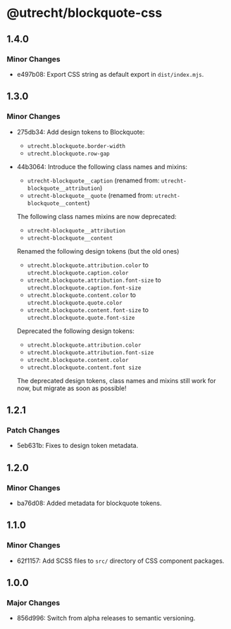 # @utrecht/blockquote-css

## 1.4.0

### Minor Changes

- e497b08: Export CSS string as default export in `dist/index.mjs`.

## 1.3.0

### Minor Changes

- 275db34: Add design tokens to Blockquote:

  - `utrecht.blockquote.border-width`
  - `utrecht.blockquote.row-gap`

- 44b3064: Introduce the following class names and mixins:

  - `utrecht-blockquote__caption` (renamed from: `utrecht-blockquote__attribution`)
  - `utrecht-blockquote__quote` (renamed from: `utrecht-blockquote__content`)

  The following class names mixins are now deprecated:

  - `utrecht-blockquote__attribution`
  - `utrecht-blockquote__content`

  Renamed the following design tokens (but the old ones)

  - `utrecht.blockquote.attribution.color` to `utrecht.blockquote.caption.color`
  - `utrecht.blockquote.attribution.font-size` to `utrecht.blockquote.caption.font-size`
  - `utrecht.blockquote.content.color` to `utrecht.blockquote.quote.color`
  - `utrecht.blockquote.content.font-size` to `utrecht.blockquote.quote.font-size`

  Deprecated the following design tokens:

  - `utrecht.blockquote.attribution.color`
  - `utrecht.blockquote.attribution.font-size`
  - `utrecht.blockquote.content.color`
  - `utrecht.blockquote.content.font size`

  The deprecated design tokens, class names and mixins still work for now, but migrate as soon as possible!

## 1.2.1

### Patch Changes

- 5eb631b: Fixes to design token metadata.

## 1.2.0

### Minor Changes

- ba76d08: Added metadata for blockquote tokens.

## 1.1.0

### Minor Changes

- 62f1157: Add SCSS files to `src/` directory of CSS component packages.

## 1.0.0

### Major Changes

- 856d996: Switch from alpha releases to semantic versioning.

